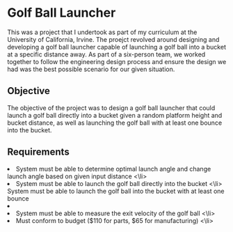 # Golf Ball Launcher

This was a project that I undertook as part of my curriculum at the University of California, Irvine. The proejct revolved around designing and developing a golf ball launcher capable of launching a golf ball into a bucket at a specific distance away. As part of a six-person team, we worked together to follow the engineering design process and ensure the design we had was the best possible scenario for our given situation.

## Objective
The objective of the project was to design a golf ball launcher that could launch a golf ball directly into a bucket given a random platform height and bucket distance, as well as launching the golf ball with at least one bounce into the bucket. 

## Requirements
<li>
  System must be able to determine optimal launch angle and change launch angle based on given input distance
<\li>
<li>
  System must be able to launch the golf ball directly into the bucket
<\li>
  System must be able to launch the golf ball into the bucket with at least one bounce
<li>
<li>
  System must be able to measure the exit velocity of the golf ball
<\li>
<li>
  Must conform to budget ($110 for parts, $65 for manufacturing)
<\li>
  




